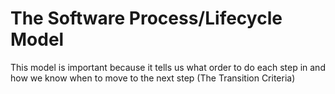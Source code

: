# The Software Process/Lifecycle Model

This model is important because it tells us what order to do each step in and how we know when to move to the next step (The Transition Criteria)
